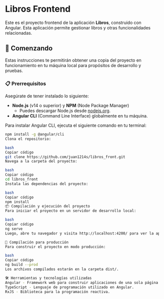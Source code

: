 # Libros Frontend

Este es el proyecto frontend de la aplicación **Libros**, construido con Angular. Esta aplicación permite gestionar libros y otras funcionalidades relacionadas.

## 🚀 Comenzando

Estas instrucciones te permitirán obtener una copia del proyecto en funcionamiento en tu máquina local para propósitos de desarrollo y pruebas.

### 📋 Prerrequisitos

Asegúrate de tener instalado lo siguiente:

- **Node.js** (v14 o superior) y **NPM** (Node Package Manager)
  - Puedes descargar Node.js desde [nodejs.org](https://nodejs.org/).
- **Angular CLI** (Command Line Interface) globalmente en tu máquina.

Para instalar Angular CLI, ejecuta el siguiente comando en tu terminal:

```bash
npm install -g @angular/cli
Clona el repositorio:

bash
Copiar código
git clone https://github.com/juan1214s/libros_front.git
Navega a la carpeta del proyecto:

bash
Copiar código
cd libros_front
Instala las dependencias del proyecto:

bash
Copiar código
npm install
📦 Compilación y ejecución del proyecto
Para iniciar el proyecto en un servidor de desarrollo local:

bash
Copiar código
ng serve
Luego, abre tu navegador y visita http://localhost:4200/ para ver la aplicación en funcionamiento.

🚀 Compilación para producción
Para construir el proyecto en modo producción:

bash
Copiar código
ng build --prod
Los archivos compilados estarán en la carpeta dist/.

🛠️ Herramientas y tecnologías utilizadas
Angular - Framework web para construir aplicaciones de una sola página.
TypeScript - Lenguaje de programación utilizado en Angular.
RxJS - Biblioteca para la programación reactiva.
